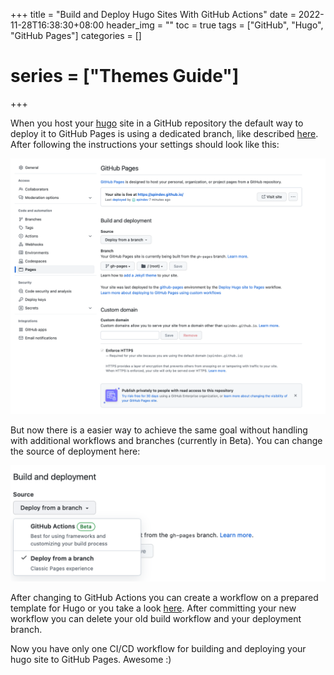 +++
title = "Build and Deploy Hugo Sites With GitHub Actions"
date = 2022-11-28T16:38:30+08:00
header_img = ""
toc = true
tags = ["GitHub", "Hugo", "GitHub Pages"]
categories = []
# series = ["Themes Guide"]
+++

When you host your [hugo](https://gohugo.io) site in a GitHub repository the default way to deploy it to GitHub Pages is using a dedicated branch, like described [here](https://gohugo.io/hosting-and-deployment/hosting-on-github/). After following the instructions your settings should look like this:

![](deploy-from-branch.png)

But now there is a easier way to achieve the same goal without handling with additional workflows and branches (currently in Beta). You can change the source of deployment here:

![](2022-11-28-21-32-00.png)

After changing to GitHub Actions you can create a workflow on a prepared template for Hugo or you take a look [here](https://github.com/spindev/spindev.github.io/blob/main/.github/workflows/hugo.yml). After committing your new workflow you can delete your old build workflow and your deployment branch. 

Now you have only one CI/CD workflow for building and deploying your hugo site to GitHub Pages. Awesome :)